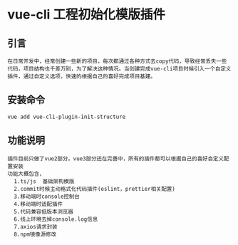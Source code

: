 <!--
 * @Author: your name
 * @Date: 2021-04-29 17:48:57
 * @LastEditTime: 2021-04-29 18:03:28
 * @LastEditors: Please set LastEditors
 * @Description: In User Settings Edit
 * @FilePath: /vue-cli-plugin-init-structure/README.md
-->
# vue-cli 工程初始化模版插件

## 引言

```development
在日常开发中，经常创建一些新的项目，每次都通过各种方式去copy代码，导致经常丢失一些代码，项目结构也千差万别，为了解决这种情况。当创建完成vue-cli项目时候引入一个自定义插件，通过自定义选项，快速的根据自己的喜好完成项目基建。
```

## 安装命令

``` development
vue add vue-cli-plugin-init-structure
```
## 功能说明
```
插件目前只做了vue2部分。vue3部分还在完善中，所有的插件都可以根据自己的喜好自定义配置安装
功能大概包含，
  1.ts/js  基础架构模版
  2.commit时候主动格式化代码插件(eslint，prettier相关配置)
  3.移动端时console控制台
  4.移动端时适配插件
  5.代码兼容低版本浏览器
  6.线上环境去掉console.log信息
  7.axios请求封装
  8.npm镜像源修改
```
